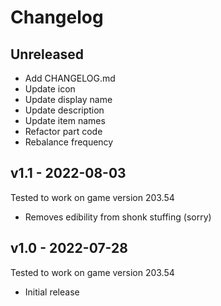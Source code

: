 # Changelog

## Unreleased
* Add CHANGELOG.md
* Update icon
* Update display name
* Update description
* Update item names
* Refactor part code
* Rebalance frequency

## v1.1 - 2022-08-03
Tested to work on game version 203.54

* Removes edibility from shonk stuffing (sorry)

## v1.0 - 2022-07-28
Tested to work on game version 203.54

* Initial release
